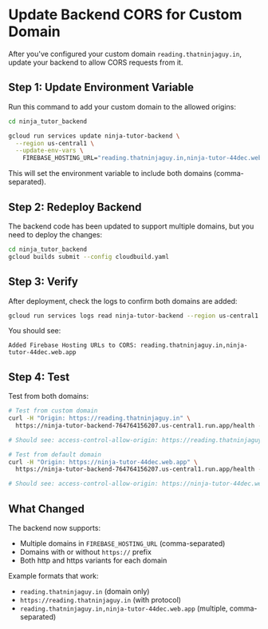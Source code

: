 # Update Backend CORS for Custom Domain

After you've configured your custom domain `reading.thatninjaguy.in`, update your backend to allow CORS requests from it.

## Step 1: Update Environment Variable

Run this command to add your custom domain to the allowed origins:

```bash
cd ninja_tutor_backend

gcloud run services update ninja-tutor-backend \
  --region us-central1 \
  --update-env-vars \
    FIREBASE_HOSTING_URL="reading.thatninjaguy.in,ninja-tutor-44dec.web.app"
```

This will set the environment variable to include both domains (comma-separated).

## Step 2: Redeploy Backend

The backend code has been updated to support multiple domains, but you need to deploy the changes:

```bash
cd ninja_tutor_backend
gcloud builds submit --config cloudbuild.yaml
```

## Step 3: Verify

After deployment, check the logs to confirm both domains are added:

```bash
gcloud run services logs read ninja-tutor-backend --region us-central1 --limit 20 | grep "Added Firebase Hosting URLs"
```

You should see:

```
Added Firebase Hosting URLs to CORS: reading.thatninjaguy.in,ninja-tutor-44dec.web.app
```

## Step 4: Test

Test from both domains:

```bash
# Test from custom domain
curl -H "Origin: https://reading.thatninjaguy.in" \
  https://ninja-tutor-backend-764764156207.us-central1.run.app/health -i

# Should see: access-control-allow-origin: https://reading.thatninjaguy.in

# Test from default domain
curl -H "Origin: https://ninja-tutor-44dec.web.app" \
  https://ninja-tutor-backend-764764156207.us-central1.run.app/health -i

# Should see: access-control-allow-origin: https://ninja-tutor-44dec.web.app
```

## What Changed

The backend now supports:

- Multiple domains in `FIREBASE_HOSTING_URL` (comma-separated)
- Domains with or without `https://` prefix
- Both http and https variants for each domain

Example formats that work:

- `reading.thatninjaguy.in` (domain only)
- `https://reading.thatninjaguy.in` (with protocol)
- `reading.thatninjaguy.in,ninja-tutor-44dec.web.app` (multiple, comma-separated)



